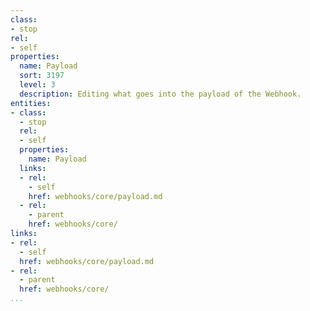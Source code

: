 ```yaml
---
class:
- stop
rel:
- self
properties:
  name: Payload
  sort: 3197
  level: 3
  description: Editing what goes into the payload of the Webhook.
entities:
- class:
  - stop
  rel:
  - self
  properties:
    name: Payload
  links:
  - rel:
    - self
    href: webhooks/core/payload.md
  - rel:
    - parent
    href: webhooks/core/
links:
- rel:
  - self
  href: webhooks/core/payload.md
- rel:
  - parent
  href: webhooks/core/
...
```

